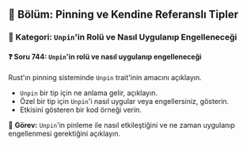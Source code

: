 ## 📘 Bölüm: Pinning ve Kendine Referanslı Tipler
### 🔹 Kategori: `Unpin`'in Rolü ve Nasıl Uygulanıp Engelleneceği
#### ❓ Soru 744: `Unpin`'in rolü ve nasıl uygulanıp engelleneceği

Rust'ın pinning sisteminde `Unpin` trait'inin amacını açıklayın.

- `Unpin` bir tip için ne anlama gelir, açıklayın.
- Özel bir tip için `Unpin`'i nasıl uygular veya engellersiniz, gösterin.
- Etkisini gösteren bir kod örneği verin.

🔧 **Görev:** `Unpin`'in pinleme ile nasıl etkileştiğini ve ne zaman uygulanıp engellenmesi gerektiğini açıklayın.
